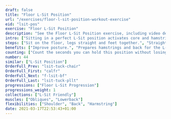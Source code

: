 ```yaml
---
draft: false
title: "Floor L-Sit Position"
url: "/exercises/floor-l-sit-position-workout-exercise"
eid: "lsit-pos"
exercise: "Floor L-Sit Position"
description: "See the Floor L-Sit Position exercise, including video demonstration, instructions on how-to perform, benefits, activated body parts and related exercises."
intro: ["Sitting in a perfect L-Sit position activates core and hamstrings. This position can be challenging to keep for a single minute."]
steps: ["Sit on the floor, legs straight and feet together.", "Straighten your back as much as possible.", "Extend your arms towards your feet.", "Ensure your back has an angle of 90 degrees or less (towards the front) and your back straight."]
benefits: ["Improve posture.", "Prepares hamstrings and back for the L-Sit."]
counting: ["Count the seconds you can hold this position without losing the form.", "Set an accumulated goal for a period, session, weekend or week."]
number: 44
similar: ["L-Sit Position"]
OrderFull_Prev: "lsit-tuck-chair"
OrderFull_First: "calfr"
OrderFull_Next: "f-lsit-bf"
OrderFull_Last: "lsit-tuck-pllt"
progressions: ["Floor L-Sit Progression"]
progressions_weight: 1
collections: ["L-Sit Friendly"]
muscles: ["Obliques", "Lowerback"]
flexibilities: ["Shoulder", "Back", "Harmstring"]
date: 2021-03-17T22:53:43+01:00
---
```

